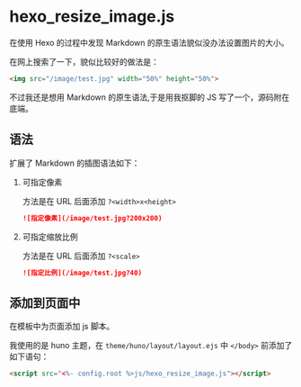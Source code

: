 # hexo_resize_image.js

在使用 Hexo 的过程中发现 Markdown 的原生语法貌似没办法设置图片的大小。

在网上搜索了一下，貌似比较好的做法是：

```html
<img src="/image/test.jpg" width="50%" height="50%">
```

不过我还是想用 Markdown 的原生语法,于是用我抠脚的 JS 写了一个，源码附在底端。

## 语法

扩展了 Markdown 的插图语法如下：

1. 可指定像素

    方法是在 URL 后面添加 `?<width>x<height>` 

    ```markdown
    ![指定像素](/image/test.jpg?200x200)
    ```

2. 可指定缩放比例

    方法是在 URL 后面添加 `?<scale>`

    ```markdown
    ![指定比例](/image/test.jpg?40)
    ```

## 添加到页面中

在模板中为页面添加 js 脚本。

我使用的是 huno 主题，在 `theme/huno/layout/layout.ejs` 中 `</body>` 前添加了如下语句：

```html
<script src="<%- config.root %>js/hexo_resize_image.js"></script>
```
